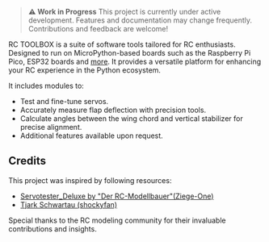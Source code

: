 > **⚠️ Work in Progress**
> This project is currently under active development. Features and documentation may change frequently. Contributions and feedback are welcome!

RC TOOLBOX is a suite of software tools tailored for RC enthusiasts. Designed to run on MicroPython-based boards such as the Raspberry Pi Pico, ESP32 boards and [more](https://micropython.org/download/). It provides a versatile platform for enhancing your RC experience in the Python ecosystem.

It includes modules to:

- Test and fine-tune servos.
- Accurately measure flap deflection with precision tools.
- Calculate angles between the wing chord and vertical stabilizer for precise alignment.
- Additional features available upon request.

## Credits

This project was inspired by following resources:

- [Servotester_Deluxe by "Der RC-Modellbauer"(Ziege-One)](https://github.com/Ziege-One/Servotester_Deluxe)
- [Tjark Schwartau (shockyfan)](https://github.com/shockyfan/Servotester_Deluxe)

Special thanks to the RC modeling community for their invaluable contributions and insights.
